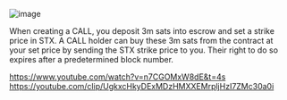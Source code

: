 ![image](https://github.com/Rapha-btc/fountain-blue/assets/6700158/3dd522d8-3f39-41be-bae1-cf5a939ae00f)



When creating a CALL, you deposit 3m sats into escrow and set a strike price in STX.
A CALL holder can buy these 3m sats from the contract at your set price by sending the STX strike price to you. Their right to do so expires after a predetermined block number.

https://www.youtube.com/watch?v=n7CGOMxW8dE&t=4s
https://youtube.com/clip/UgkxcHkyDExMDzHMXXEMrpljHzI7ZMc30a0i
